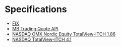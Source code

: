 Specifications
==============

  - [FIX](http://fixprotocol.org/)
  - [MB Trading Quote API](http://www.mbtrading.com/developersMain.aspx?page=api)
  - [NASDAQ OMX Nordic Equity TotalView-ITCH 1.86][ITCH 1.86]
  - [NASDAQ TotalView-ITCH 4.1][ITCH 4.1]

[ITCH 1.86]: http://nordic.nasdaqomxtrader.com/digitalAssets/72/72740_nordic_equity_totalview-itch_1.86.pdf
[ITCH 4.1]: http://www.nasdaqtrader.com/content/technicalsupport/specifications/dataproducts/tvitch-v4.pdf
